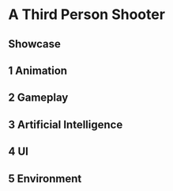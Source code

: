 # A Third Person Shooter

## Showcase

## 1 Animation

## 2 Gameplay

## 3 Artificial Intelligence

## 4 UI

## 5 Environment
